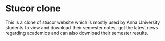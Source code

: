# Stucor clone
This is a clone of stucor website which is mostly used by Anna University students to view and download their semester notes, get the latest news regarding academics and can also download their semester results.